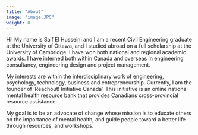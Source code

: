 ```yaml
---
title: "About"
image: "image.JPG"
weight: 8
---
```


Hi! My name is Saif El Husseini and I am a recent Civil Engineering graduate at the University of Ottawa, and I studied abroad on a full scholarship at the University of Cambridge. I have won both national and regional academic awards. I have interned both within Canada and overseas in engineering consultancy, engineering design and project management.


My interests are within the interdisciplinary work of engineering, psychology, technology, business and entrepreneurship. Currently, I am the founder of ‘Reachout! Initiative Canada’. This initiative is an online national mental health resource bank that provides Canadians cross-provincial resource assistance. 


My goal is to be an advocate of change whose mission is to educate others on the importance of mental health, and guide people toward a better life through resources, and workshops.
